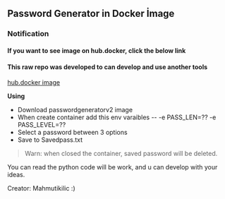 ## Password Generator in Docker İmage
### Notification
#### If you want to see image on hub.docker, click the below link
#### This raw repo was developed to can develop and use another tools 
[hub.docker image](https://hub.docker.com/r/mahfur51/pythonpassgeneratorv2)

**Using**

 - Download passwordgeneratorv2 image
 - When create container add this env varaibles
 -- -e PASS_LEN=?? -e PASS_LEVEL=??
 - Select a password between 3 options
 - Save to Savedpass.txt

> Warn: when closed the container, saved password will be deleted.

You can read the python code will be work, and u can develop with your ideas.

Creator: Mahmutikilic :)
